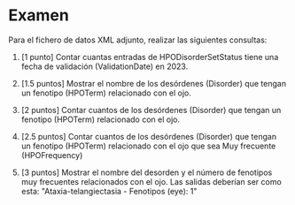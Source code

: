 # Examen
Para el fichero de datos XML adjunto, realizar las siguientes consultas:

1. [1 punto] Contar cuantas entradas de HPODisorderSetStatus tiene una fecha de validación (ValidationDate) en 2023.

2. [1.5 puntos] Mostrar el nombre de los desórdenes (Disorder) que tengan un fenotipo (HPOTerm) relacionado con el ojo.

3. [2 puntos] Contar cuantos de los desórdenes (Disorder) que tengan un fenotipo (HPOTerm) relacionado con el ojo.

4. [2.5 puntos] Contar cuantos de los desórdenes (Disorder) que tengan un fenotipo (HPOTerm) relacionado con el ojo que sea Muy frecuente (HPOFrequency)

5. [3 puntos] Mostrar el nombre del desorden y el número de fenotipos muy frecuentes relacionados con el ojo. Las salidas deberían ser como esta: "Ataxia-telangiectasia - Fenotipos (eye): 1"



